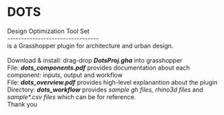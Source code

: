 # DOTS
Design Optimization Tool Set<br/>
---------------------------------<br/>
is a Grasshopper plugin for architecture and urban design. <br/><br/>
Download & install: drag-drop <b><i>DotsProj.gha</i></b> into grasshopper<br/>
File: <b><i>dots_components.pdf</i></b> provides documentation about each component: inputs, output and workflow<br/>
File: <b><i>dots_overview.pdf</i></b> provides high-level explanantion about the plugin<br/>
Directory: <b><i>dots_workflow</i></b> provides <i>sample gh files, rhino3d files</i> and <i>sample*.csv files </i>which can be for reference.<br/>
Thank you
